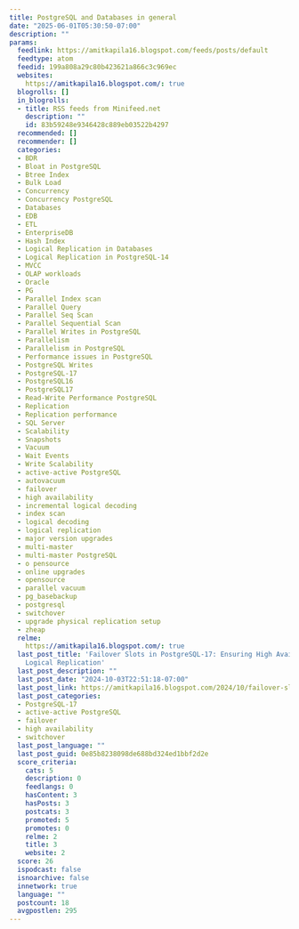 ```yaml
---
title: PostgreSQL and Databases in general
date: "2025-06-01T05:30:50-07:00"
description: ""
params:
  feedlink: https://amitkapila16.blogspot.com/feeds/posts/default
  feedtype: atom
  feedid: 199a808a29c80b423621a866c3c969ec
  websites:
    https://amitkapila16.blogspot.com/: true
  blogrolls: []
  in_blogrolls:
  - title: RSS feeds from Minifeed.net
    description: ""
    id: 83b59248e9346428c889eb03522b4297
  recommended: []
  recommender: []
  categories:
  - BDR
  - Bloat in PostgreSQL
  - Btree Index
  - Bulk Load
  - Concurrency
  - Concurrency PostgreSQL
  - Databases
  - EDB
  - ETL
  - EnterpriseDB
  - Hash Index
  - Logical Replication in Databases
  - Logical Replication in PostgreSQL-14
  - MVCC
  - OLAP workloads
  - Oracle
  - PG
  - Parallel Index scan
  - Parallel Query
  - Parallel Seq Scan
  - Parallel Sequential Scan
  - Parallel Writes in PostgreSQL
  - Parallelism
  - Parallelism in PostgreSQL
  - Performance issues in PostgreSQL
  - PostgreSQL Writes
  - PostgreSQL-17
  - PostgreSQL16
  - PostgreSQL17
  - Read-Write Performance PostgreSQL
  - Replication
  - Replication performance
  - SQL Server
  - Scalability
  - Snapshots
  - Vacuum
  - Wait Events
  - Write Scalability
  - active-active PostgreSQL
  - autovacuum
  - failover
  - high availability
  - incremental logical decoding
  - index scan
  - logical decoding
  - logical replication
  - major version upgrades
  - multi-master
  - multi-master PostgreSQL
  - o pensource
  - online upgrades
  - opensource
  - parallel vacuum
  - pg_basebackup
  - postgresql
  - switchover
  - upgrade physical replication setup
  - zheap
  relme:
    https://amitkapila16.blogspot.com/: true
  last_post_title: 'Failover Slots in PostgreSQL-17: Ensuring High Availability with
    Logical Replication'
  last_post_description: ""
  last_post_date: "2024-10-03T22:51:18-07:00"
  last_post_link: https://amitkapila16.blogspot.com/2024/10/failover-slots-in-postgresql-17.html
  last_post_categories:
  - PostgreSQL-17
  - active-active PostgreSQL
  - failover
  - high availability
  - switchover
  last_post_language: ""
  last_post_guid: 0e85b8238098de688bd324ed1bbf2d2e
  score_criteria:
    cats: 5
    description: 0
    feedlangs: 0
    hasContent: 3
    hasPosts: 3
    postcats: 3
    promoted: 5
    promotes: 0
    relme: 2
    title: 3
    website: 2
  score: 26
  ispodcast: false
  isnoarchive: false
  innetwork: true
  language: ""
  postcount: 18
  avgpostlen: 295
---
```

